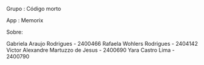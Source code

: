 
Grupo : Código morto

App : Memorix


Sobre:

Gabriela Araujo Rodrigues - 2400466
Rafaela Wohlers Rodrigues - 2404142
Victor Alexandre Martuzzo de Jesus - 2400690 Yara Castro Lima - 2400790

